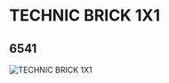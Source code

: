 # TECHNIC BRICK 1X1
## 6541
![TECHNIC BRICK 1X1](https://lc-www-live-s.legocdn.com/media/bricks/5/2/654101.jpg)